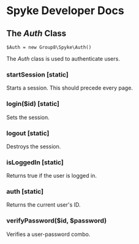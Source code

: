 # Spyke Developer Docs
## The *Auth* Class

`$Auth = new Group8\Spyke\Auth()`

The *Auth* class is used to authenticate users.

### startSession [static]
Starts a session. This should precede every page.

### login($id) [static]
Sets the session.

### logout [static]
Destroys the session.

### isLoggedIn [static]
Returns true if the user is logged in.

### auth [static]
Returns the current user's ID.

### verifyPassword($id, $password)
Verifies a user-password combo.